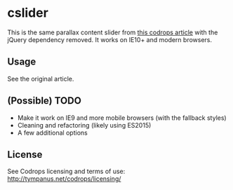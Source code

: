 # cslider

This is the same parallax content slider from [this codrops article](http://tympanus.net/codrops/2012/03/15/parallax-content-slider-with-css3-and-jquery/)
with the jQuery dependency removed. It works on IE10+ and modern browsers.

## Usage

See the original article.

## (Possible) TODO

* Make it work on IE9 and more mobile browsers (with the fallback styles)
* Cleaning and refactoring (likely using ES2015)
* A few additional options

## License

See Codrops licensing and terms of use: http://tympanus.net/codrops/licensing/